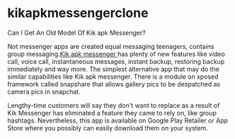# kikapkmessengerclone
Can I Get An Old Model Of Kik apk Messenger?

Not messenger apps are created equal messaging teenagers, contains group messaging.<a href="http://www.kikapk.info/">Kik apk messenger </a>has plenty of new features like video call, voice call, instantaneous messages, instant backup, restoring backup immediately and way more. The simplest alternative app that may do the similar capabilities like Kik apk messenger. There is a module on xposed framework called snapshare that allows gallery pics to be despatched as camera pics in snapchat.

Lengthy-time customers will say they don't want to replace as a result of Kik Messenger has eliminated a feature they came to rely on, like group hashtags. Nevertheless, this app is available on Google Play Retailer or App Store where you possibly can easily download them on your system.
